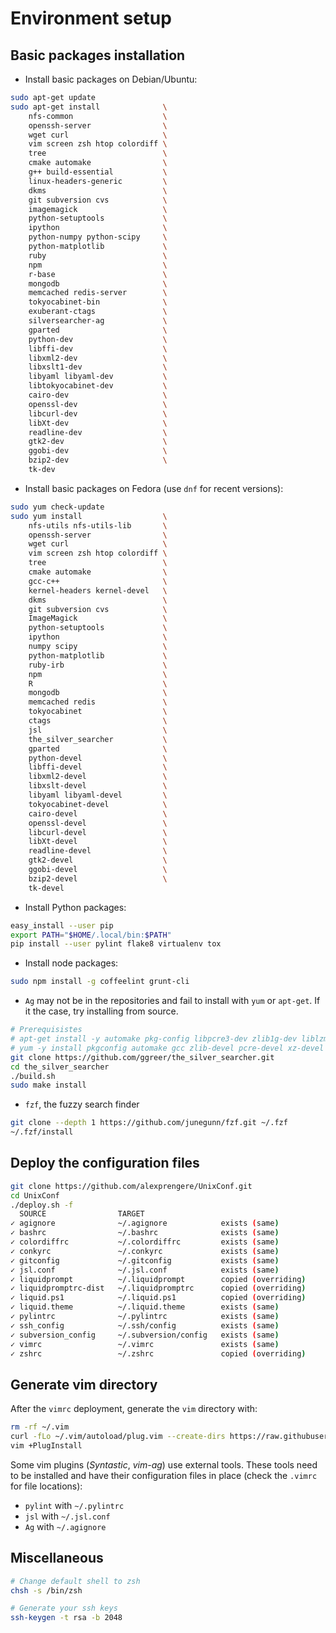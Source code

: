 Environment setup
=================

Basic packages installation
---------------------------
* Install basic packages on Debian/Ubuntu:
```bash
sudo apt-get update
sudo apt-get install              \
    nfs-common                    \
    openssh-server                \
    wget curl                     \
    vim screen zsh htop colordiff \
    tree                          \
    cmake automake                \
    g++ build-essential           \
    linux-headers-generic         \
    dkms                          \
    git subversion cvs            \
    imagemagick                   \
    python-setuptools             \
    ipython                       \
    python-numpy python-scipy     \
    python-matplotlib             \
    ruby                          \
    npm                           \
    r-base                        \
    mongodb                       \
    memcached redis-server        \
    tokyocabinet-bin              \
    exuberant-ctags               \
    silversearcher-ag             \
    gparted                       \
    python-dev                    \
    libffi-dev                    \
    libxml2-dev                   \
    libxslt1-dev                  \
    libyaml libyaml-dev           \
    libtokyocabinet-dev           \
    cairo-dev                     \
    openssl-dev                   \
    libcurl-dev                   \
    libXt-dev                     \
    readline-dev                  \
    gtk2-dev                      \
    ggobi-dev                     \
    bzip2-dev                     \
    tk-dev
```
* Install basic packages on Fedora (use ``dnf`` for recent versions):
```bash
sudo yum check-update
sudo yum install                  \
    nfs-utils nfs-utils-lib       \
    openssh-server                \
    wget curl                     \
    vim screen zsh htop colordiff \
    tree                          \
    cmake automake                \
    gcc-c++                       \
    kernel-headers kernel-devel   \
    dkms                          \
    git subversion cvs            \
    ImageMagick                   \
    python-setuptools             \
    ipython                       \
    numpy scipy                   \
    python-matplotlib             \
    ruby-irb                      \
    npm                           \
    R                             \
    mongodb                       \
    memcached redis               \
    tokyocabinet                  \
    ctags                         \
    jsl                           \
    the_silver_searcher           \
    gparted                       \
    python-devel                  \
    libffi-devel                  \
    libxml2-devel                 \
    libxslt-devel                 \
    libyaml libyaml-devel         \
    tokyocabinet-devel            \
    cairo-devel                   \
    openssl-devel                 \
    libcurl-devel                 \
    libXt-devel                   \
    readline-devel                \
    gtk2-devel                    \
    ggobi-devel                   \
    bzip2-devel                   \
    tk-devel
```
* Install Python packages:
```bash
easy_install --user pip
export PATH="$HOME/.local/bin:$PATH"
pip install --user pylint flake8 virtualenv tox
```
* Install node packages:
```bash
sudo npm install -g coffeelint grunt-cli
```
* `Ag` may not be in the repositories and fail to install with `yum` or `apt-get`. If it the case, try installing from source.
```bash
# Prerequisistes
# apt-get install -y automake pkg-config libpcre3-dev zlib1g-dev liblzma-dev
# yum -y install pkgconfig automake gcc zlib-devel pcre-devel xz-devel
git clone https://github.com/ggreer/the_silver_searcher.git
cd the_silver_searcher
./build.sh
sudo make install
```
* `fzf`, the fuzzy search finder
```bash
git clone --depth 1 https://github.com/junegunn/fzf.git ~/.fzf
~/.fzf/install
```

Deploy the configuration files
------------------------------
```bash
git clone https://github.com/alexprengere/UnixConf.git
cd UnixConf
./deploy.sh -f
  SOURCE                TARGET                 
✓ agignore              ~/.agignore            exists (same)
✓ bashrc                ~/.bashrc              exists (same)
✓ colordiffrc           ~/.colordiffrc         exists (same)
✓ conkyrc               ~/.conkyrc             exists (same)
✓ gitconfig             ~/.gitconfig           exists (same)
✓ jsl.conf              ~/.jsl.conf            exists (same)
✓ liquidprompt          ~/.liquidprompt        copied (overriding)
✓ liquidpromptrc-dist   ~/.liquidpromptrc      copied (overriding)
✓ liquid.ps1            ~/.liquid.ps1          copied (overriding)
✓ liquid.theme          ~/.liquid.theme        exists (same)
✓ pylintrc              ~/.pylintrc            exists (same)
✓ ssh_config            ~/.ssh/config          exists (same)
✓ subversion_config     ~/.subversion/config   exists (same)
✓ vimrc                 ~/.vimrc               exists (same)
✓ zshrc                 ~/.zshrc               copied (overriding)
```

Generate vim directory
----------------------
After the `vimrc` deployment, generate the `vim` directory with:
```bash
rm -rf ~/.vim
curl -fLo ~/.vim/autoload/plug.vim --create-dirs https://raw.githubusercontent.com/junegunn/vim-plug/master/plug.vim
vim +PlugInstall
```
Some vim plugins (*Syntastic*, *vim-ag*) use external tools. These tools need to be installed and have their configuration files in place (check the `.vimrc` for file locations):
* `pylint` with `~/.pylintrc`
* `jsl` with `~/.jsl.conf`
* `Ag` with `~/.agignore`

Miscellaneous
-------------
```bash
# Change default shell to zsh
chsh -s /bin/zsh

# Generate your ssh keys
ssh-keygen -t rsa -b 2048
```

